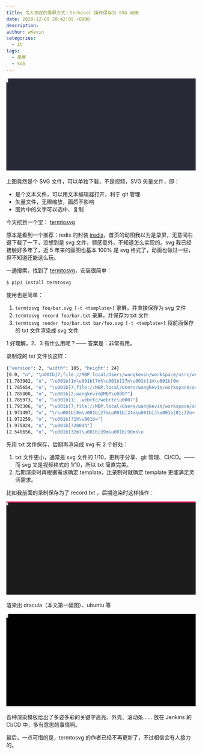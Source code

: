 ```yaml
---
title: 令人惊叹的录屏方式：terminal 操作保存为 SVG 动画
date: 2020-12-09 20:42:09 +0800
description:
author: wKevin
categories:
  - it
tags:
  - 录屏
  - SVG
---
```


![](/images/posts/2020-12-09-termtosvg/record-dracula.svg)

上图竟然是个 SVG 文件，可以单独下载，不是视频，SVG 矢量文件，即：

- 是个文本文件，可以用文本编辑器打开，利于 git 管理
- 矢量文件，无限缩放，画质不影响
- 图片中的文字可以选中、复制

今天挖到一个宝： [termtosvg](https://github.com/nbedos/termtosvg)

原本是看到一个推荐：redis 的封装 [iredis](https://iredis.io/)，首页的动图我以为是录屏，无意间右键下载了一下，没想到是 svg 文件，顿感意外，不知道怎么实现的。svg 我已经接触好多年了，近 5 年来的画图也基本 100% 是 svg 格式了，动画也做过一些，但不知道还能这么玩。

一通搜索，找到了 [termtosvg](https://github.com/nbedos/termtosvg)，安装很简单：

```bash
$ pip3 install termtosvg
```

使用也是简单：

1. `termtosvg foo/bar.svg [-t <template>]` 录屏，并直接保存为 svg 文件
2. `termtosvg record foo/bar.txt` 录屏，并保存为 txt 文件
3. `termtosvg render foo/bar.txt bar/foo.svg [-t <template>]` 将前面保存的 txt 文件渲染成 svg 文件

1 好理解，2、3 有什么用呢？—— 答案是：非常有用。

录制成的 txt 文件长这样：

```bash
{"version": 2, "width": 105, "height": 24}
[0.0, "o", "\u001b]7;file://MBP.local/Users/wangkevin/workspace/osrc/webrtc/webrtc\u0007"]
[1.783982, "o", "\u001b[1m\u001b[7m%\u001b[27m\u001b[1m\u001b[0m                                                                                                        \r \r"]
[1.785654, "o", "\u001b]7;file://MBP.local/Users/wangkevin/workspace/osrc/webrtc/webrtc\u0007"]
[1.785808, "o", "\u001b]2;wangkevin@MBP\u0007"]
[1.785973, "o", "\u001b]1;..webrtc/webrtc\u0007"]
[1.793306, "o", "\u001b]7;file://MBP.local/Users/wangkevin/workspace/osrc/webrtc/webrtc\u0007"]
[1.971497, "o", "\r\u001b[0m\u001b[27m\u001b[24m\u001b[J\u001b[01;32m➜  \u001b[36mwebrtc\u001b[00m \u001b[01;34mgit:(\u001b[31mmaster\u001b[34m)\u001b[00m \u001b[K"]
[1.972259, "o", "\u001b[?1h\u001b="]
[1.975024, "o", "\u001b[?2004h"]
[2.540656, "o", "\u001b[32ml\u001b[39m\u001b[90ms\u
```

先用 txt 文件保存，后期再渲染成 svg 有 2 个好处：

1. txt 文件更小，通常是 svg 文件的 1/10，更利于分享、git 管理、CI/CD。—— 而 svg 又是视频格式的 1/10，所以 txt 简直完美。
2. 后期渲染时再根据需求确定 template，比录制时就确定 template 更能满足灵活需求。

比如我前面的录制保存为了 record.txt ，后期渲染时这样操作：

![](/images/posts/2020-12-09-termtosvg/a-progress_bar.svg)

渲染出 dracula（本文第一幅图）、ubuntu 等

![](/images/posts/2020-12-09-termtosvg/record-ubuntu.svg)

各种渲染模板给出了多姿多彩的关键字高亮、外壳、滚动条…… 放在 Jenkins 的 CI/CD 中，多有意思的事情啊。

最后，一点可惜的是，termtosvg 的作者已经不再更新了，不过相信会有人接力的。
